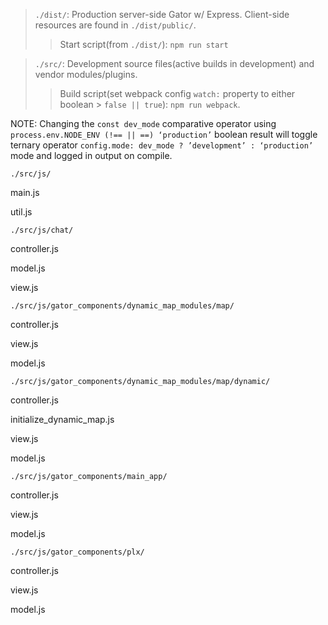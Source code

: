 

>`./dist/`:  Production server-side Gator w/ Express. Client-side resources are found in `./dist/public/`.
 >> Start script(from `./dist/`): `npm run start` 

>`./src/`: Development source files(active builds in development) and vendor modules/plugins. 
 >> Build script(set webpack config `watch:` property to either boolean > `false || true`): `npm run webpack`. 


NOTE: Changing the `const dev_mode` comparative operator using `process.env.NODE_ENV (!== || ==) ‘production’` boolean result will toggle ternary operator `config.mode: dev_mode ? ’development’ : ‘production’` mode and logged in output on compile.  


`./src/js/`

main.js 
 
util.js

`./src/js/chat/`

controller.js

model.js

view.js


`./src/js/gator_components/dynamic_map_modules/map/`

controller.js

view.js

model.js


`./src/js/gator_components/dynamic_map_modules/map/dynamic/`

controller.js

initialize_dynamic_map.js

view.js

model.js


`./src/js/gator_components/main_app/`

controller.js

view.js

model.js


`./src/js/gator_components/plx/`

controller.js

view.js

model.js
